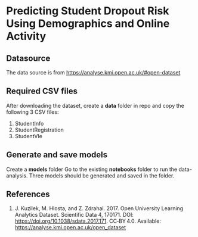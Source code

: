 # Predicting Student Dropout Risk Using Demographics and Online Activity 
## Datasource
The data source is from https://analyse.kmi.open.ac.uk/#open-dataset

## Required CSV files
After downloading the dataset, create a **data** folder in repo and copy the following 3 CSV files:
1. StudentInfo
2. StudentRegistration
3. StudentVle

## Generate and save models
Create a **models** folder Go to the existing **notebooks** folder to run the data-analysis. Three models should be generated and saved in the folder.



## References
1. J. Kuzilek, M. Hlosta, and Z. Zdrahal. 2017. Open University Learning Analytics Dataset. Scientific Data 4, 170171. DOI: https://doi.org/10.1038/sdata.2017.171. CC‑BY 4.0. Available: https://analyse.kmi.open.ac.uk/open_dataset